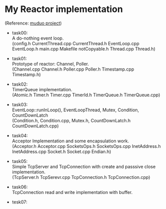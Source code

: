# My Reactor implementation <br>
(Reference: [muduo project](https://github.com/chenshuo/muduo)) <br>

* task00: <br>
    A do-nothing event loop. <br>
    (config.h CurrentThread.cpp CurrentThread.h EventLoop.cpp EventLoop.h main.cpp Makefile notCopyable.h Thread.cpp Thread.h) <br>

* task01: <br>
    Prototype of reactor: Channel, Poller. <br>
    (Channel.cpp Channel.h Poller.cpp Poller.h Timestamp.cpp Timestamp.h) <br>

* task02: <br>
    TimerQueue implementation. <br>
    (Atomic.h Timer.h Timer.cpp TimerId.h TimerQueue.h TimerQueue.cpp) <br>

* task03: <br>
    EventLoop::runInLoop(), EventLoopThread, Mutex, Condition, CountDownLatch <br>
    (Condition.h, Condition.cpp, Mutex.h, CountDownLatch.h CountDownLatch.cpp) <br>

* task04: <br>
    Acceptor Implementation and some encapsulation work. <br>
    (Acceptor.h Acceptor.cpp SocketsOps.h SocketsOps.cpp InetAddress.h InetAddress.cpp Socket.h Socket.cpp Endian.h) <br>

* task05: <br>
    Simple TcpServer and TcpConnection with create and passsive close implementation. <br>
    (TcpServer.h TcpSerevr.cpp TcpConnection.h TcpConnection.cpp) <br>

* task06: <br>
    TcpConnection read and write implementation with buffer. <br>

* tesk07: <br>
